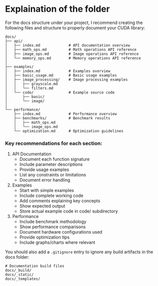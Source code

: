 # Explaination of the folder

For the docs structure under your project, I recommend creating the following files and structure to properly document your CUDA library:
```
docs/
├── api/
│   ├── index.md             # API documentation overview
│   ├── math_ops.md          # Math operations API reference
│   ├── image_ops.md         # Image operations API reference
│   └── memory_ops.md        # Memory operations API reference
│
├── examples/
│   ├── index.md             # Examples overview
│   ├── basic_usage.md       # Basic usage examples
│   ├── image_processing/    # Image processing examples
│   │   ├── grayscale.md
│   │   └── filters.md
│   └── code/                # Example source code
│       ├── basic/
│       └── image/
│
└── performance/
    ├── index.md             # Performance overview
    ├── benchmarks/          # Benchmark results
    │   ├── math_ops.md
    │   └── image_ops.md
    └── optimization.md      # Optimization guidelines
```

### Key recommendations for each section:
1. API Documentation
    - Document each function signature
    - Include parameter descriptions
    - Provide usage examples
    - List any constraints or limitations
    - Document error handling
2. Examples
    - Start with simple examples
    - Include complete working code
    - Add comments explaining key concepts
    - Show expected output
    - Store actual example code in code/ subdirectory
3. Performance
    - Include benchmark methodology
    - Show performance comparisons
    - Document hardware configurations used
    - Provide optimization tips
    - Include graphs/charts where relevant

You should also add a `.gitignore` entry to ignore any build artifacts in the docs folder:
```
# Documentation build files
docs/_build/
docs/_static/
docs/_templates/
```